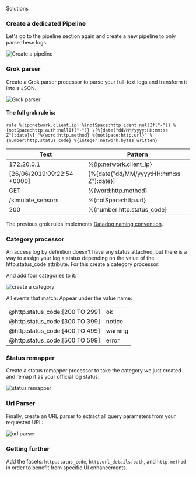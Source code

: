 Solutions

### Create a dedicated Pipeline

Let's go to the pipeline section again and create a new pipeline to only parse these logs:

![Create a pipeline](https://raw.githubusercontent.com/l0k0ms/workshops/master/log-workshop/assets/images/create_a_pipeline.png)

### Grok parser

Create a Grok parser processor to parse your full-text logs and transform it into a JSON.

![Grok parser](https://raw.githubusercontent.com/l0k0ms/workshops/master/log-workshop/assets/images/grok_parser.png)

#### The full grok rule is:

```
rule %{ip:network.client.ip} %{notSpace:http.ident:nullIf("-")} %{notSpace:http.auth:nullIf("-")} \[%{date("dd/MM/yyyy:HH:mm:ss Z"):date}\] "%{word:http.method} %{notSpace:http.url}" %{number:http.status_code} %{integer:network.bytes_written}
```

| Text                        | Pattern                                   |
| -----                       | ----                                      |
| 172.20.0.1                  | %{ip:network.client_ip}                   |
| [26/06/2019:09:22:54 +0000] | \[%{date("dd/MM/yyyy:HH:mm:ss Z"):date}\] |
| GET                         | %{word:http.method}                       |
| /simulate_sensors           | %{notSpace:http.url}                      |
| 200                         | %{number:http.status_code}                |

The previous grok rules implements [Datadog naming convention](https://docs.datadoghq.com/logs/processing/attributes_naming_convention/).

### Category processor

An access log by definition doesn't have any status attached, but there is a way to assign your log a status depending on the value of the http.status_code attribute. For this create a category processor:

And add four categories to it:

![create a category](https://raw.githubusercontent.com/l0k0ms/workshops/master/log-workshop/assets/images/create_a_category.png)

All events that match:  Appear under the value name:

|                                |         |
| ---                            | ---     |
| @http.status_code:[200 TO 299] | ok      |
| @http.status_code:[300 TO 399] | notice  |
| @http.status_code:[400 TO 499] | warning |
| @http.status_code:[500 TO 599] | error   |


### Status remapper

Create a status remapper processor to take the category we just created and remap it as your official log status:

![status remapper](https://raw.githubusercontent.com/l0k0ms/workshops/master/log-workshop/assets/images/status_remapper.png)

### Url Parser

Finally, create an URL parser to extract all query parameters from your requested URL:

![url parser](https://raw.githubusercontent.com/l0k0ms/workshops/master/log-workshop/assets/images/url_parser.png)

### Getting further

Add the facets: `http.status_code`, `http.url_details.path`, and `http.method` in order to benefit from specific UI enhancements.